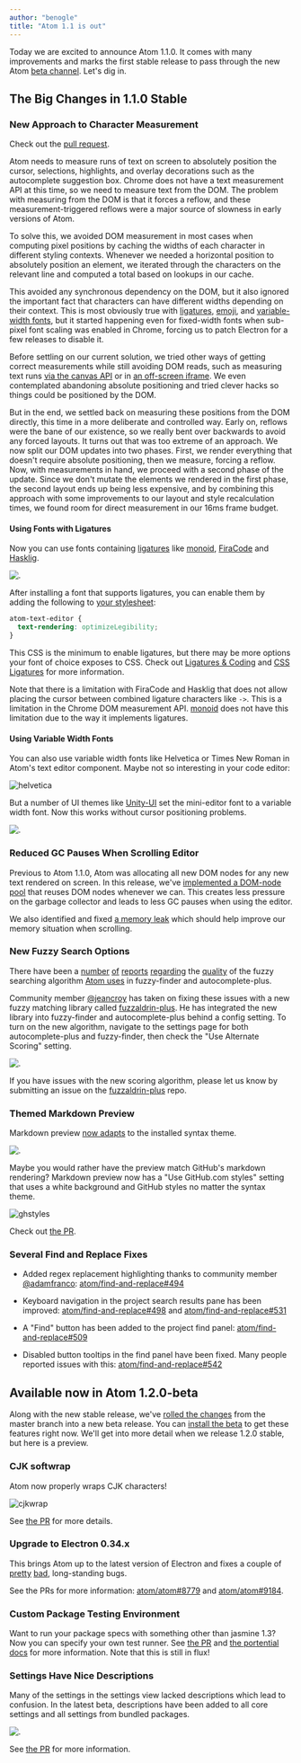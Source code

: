 ```yaml
---
author: "benogle"
title: "Atom 1.1 is out"
---
```


Today we are excited to announce Atom 1.1.0. It comes with many improvements and marks the first stable release to pass through the new Atom [beta channel](/blog/2015/10/21/introducing-the-atom-beta-channel). Let's dig in.

<!--more-->

## The Big Changes in 1.1.0 Stable

### New Approach to Character Measurement

Check out the [pull request](https://github.com/atom/atom/pull/8811).

Atom needs to measure runs of text on screen to absolutely position the cursor, selections, highlights, and overlay decorations such as the autocomplete suggestion box. Chrome does not have a text measurement API at this time, so we need to measure text from the DOM. The problem with measuring from the DOM is that it forces a reflow, and these measurement-triggered reflows were a major source of slowness in early versions of Atom.

To solve this, we avoided DOM measurement in most cases when computing pixel positions by caching the widths of each character in different styling contexts. Whenever we needed a horizontal position to absolutely position an element, we iterated through the characters on the relevant line and computed a total based on lookups in our cache.

This avoided any synchronous dependency on the DOM, but it also ignored the important fact that characters can have different widths depending on their context. This is most obviously true with [ligatures](https://github.com/atom/atom/issues/3821), [emoji](https://github.com/atom/atom/issues/6307), and [variable-width fonts](https://github.com/atom/atom/issues/3345), but it started happening even for fixed-width fonts when sub-pixel font scaling was enabled in Chrome, forcing us to patch Electron for a few releases to disable it.

Before settling on our current solution, we tried other ways of getting correct measurements while still avoiding DOM reads, such as measuring text runs [via the canvas API](https://github.com/atom/atom/pull/6083) or in [an off-screen iframe](https://github.com/atom/atom/pull/7945). We even contemplated abandoning absolute positioning and tried clever hacks so things could be positioned by the DOM.

But in the end, we settled back on measuring these positions from the DOM directly, this time in a more deliberate and controlled way. Early on, reflows were the bane of our existence, so we really bent over backwards to avoid any forced layouts. It turns out that was too extreme of an approach. We now split our DOM updates into two phases. First, we render everything that doesn't require absolute positioning, then we measure, forcing a reflow. Now, with measurements in hand, we proceed with a second phase of the update. Since we don't mutate the elements we rendered in the first phase, the second layout ends up being less expensive, and by combining this approach with some improvements to our layout and style recalculation times, we found room for direct measurement in our 16ms frame budget.

#### Using Fonts with Ligatures

Now you can use fonts containing [ligatures](https://en.wikipedia.org/wiki/Typographic_ligature) like [monoid](http://larsenwork.com/monoid/), [FiraCode](https://github.com/tonsky/FiraCode) and
[Hasklig](https://github.com/i-tu/Hasklig).

![.](https://cloud.githubusercontent.com/assets/69169/10746777/917b9274-7c0b-11e5-8c82-49c10b17a05d.png)

After installing a font that supports ligatures, you can enable them by adding the following to [your stylesheet](https://flight-manual.atom.io/using-atom/sections/basic-customization/):

```css
atom-text-editor {
  text-rendering: optimizeLegibility;
}
```

This CSS is the minimum to enable ligatures, but there may be more options your font of choice exposes to CSS. Check out [Ligatures & Coding](https://medium.com/@larsenwork/ligatures-coding-fonts-5375ab47ef8e) and [CSS Ligatures](http://ricostacruz.com/til/css-ligatures.html) for more information.

Note that there is a limitation with FiraCode and Hasklig that does not allow placing the cursor between combined ligature characters like `->`. This is a limitation in the Chrome DOM measurement API. [monoid](http://larsenwork.com/monoid/) does not have this limitation due to the way it implements ligatures.

#### Using Variable Width Fonts

You can also use variable width fonts like Helvetica or Times New Roman in Atom's text editor component. Maybe not so interesting in your code editor:

![helvetica](https://cloud.githubusercontent.com/assets/69169/10746140/31defd70-7c05-11e5-91aa-45593330fc9c.png)

But a number of UI themes like [Unity-UI](https://atom.io/themes/unity-ui) set the mini-editor font to a variable width font. Now this works without cursor positioning problems.

![.](https://cloud.githubusercontent.com/assets/69169/10746142/31e11dee-7c05-11e5-928b-3d1698ddea17.png)

### Reduced GC Pauses When Scrolling Editor

Previous to Atom 1.1.0, Atom was allocating all new DOM nodes for any new text rendered on screen. In this release, we've [implemented a DOM-node pool](https://github.com/atom/atom/pull/8783) that reuses DOM nodes whenever we can. This creates less pressure on the garbage collector and leads to less GC pauses when using the editor.

We also identified and fixed [a memory leak](https://github.com/atom/atom/pull/9067) which should help improve our memory situation when scrolling.

### New Fuzzy Search Options

There have been a [number](https://github.com/atom/fuzzy-finder/issues/57) [of](https://github.com/atom/fuzzy-finder/issues/41) [reports](https://github.com/atom/fuzzy-finder/issues/138) [regarding](https://github.com/atom/autocomplete-plus/issues/564) the [quality](https://github.com/atom/autocomplete-plus/issues/42) of the fuzzy searching algorithm [Atom uses](https://github.com/atom/fuzzaldrin) in fuzzy-finder and autocomplete-plus.

Community member [@jeancroy](https://github.com/jeancroy) has taken on fixing these issues with a new fuzzy matching library called [fuzzaldrin-plus](https://github.com/jeancroy/fuzzaldrin-plus). He has integrated the new library into fuzzy-finder and autocomplete-plus behind a config setting. To turn on the new algorithm, navigate to the settings page for both autocomplete-plus and fuzzy-finder, then check the "Use Alternate Scoring" setting.

![.](https://cloud.githubusercontent.com/assets/69169/10746464/90bf8ffa-7c08-11e5-8dca-81e9c21dc496.png)

If you have issues with the new scoring algorithm, please let us know by submitting an issue on the [fuzzaldrin-plus](https://github.com/jeancroy/fuzzaldrin-plus) repo.

### Themed Markdown Preview

Markdown preview [now adapts](https://github.com/atom/markdown-preview/pull/298) to the installed syntax theme.

![.](https://cloud.githubusercontent.com/assets/378023/9629606/e1de7682-51ae-11e5-97cb-b702ec6cb43b.png)

Maybe you would rather have the preview match GitHub's markdown rendering? Markdown preview now has a "Use GitHub.com styles" setting that uses a white background and GitHub styles no matter the syntax theme.

![ghstyles](https://cloud.githubusercontent.com/assets/378023/9629635/21ddbe50-51af-11e5-9639-663906d689ef.png)

Check out [the PR](https://github.com/atom/markdown-preview/pull/298).

### Several Find and Replace Fixes

- Added regex replacement highlighting thanks to community member [@adamfranco](https://github.com/adamfranco): [atom/find-and-replace#494](https://github.com/atom/find-and-replace/pull/494)

- Keyboard navigation in the project search results pane has been improved: [atom/find-and-replace#498](https://github.com/atom/find-and-replace/pull/498) and [atom/find-and-replace#531](https://github.com/atom/find-and-replace/pull/531)

- A "Find" button has been added to the project find panel: [atom/find-and-replace#509](https://github.com/atom/find-and-replace/pull/509)

- Disabled button tooltips in the find panel have been fixed. Many people reported issues with this: [atom/find-and-replace#542](https://github.com/atom/find-and-replace/pull/542)


## Available now in Atom 1.2.0-beta

Along with the new stable release, we've [rolled the changes](/blog/2015/10/21/introducing-the-atom-beta-channel) from the master branch into a new beta release. You can [install the beta](https://atom.io/beta) to get these features right now. We'll get into more detail when we release 1.2.0 stable, but here is a preview.

### CJK softwrap

Atom now properly wraps CJK characters!

![cjkwrap](https://cloud.githubusercontent.com/assets/482957/10524695/31cfbf36-7381-11e5-981b-114a0cafee7c.gif)

See [the PR](https://github.com/atom/atom/pull/9162) for more details.

### Upgrade to Electron 0.34.x

This brings Atom up to the latest version of Electron and fixes a couple of [pretty](https://github.com/atom/atom/issues/3593) [bad](https://github.com/atom/atom/issues/7061), long-standing bugs.

See the PRs for more information: [atom/atom#8779](https://github.com/atom/atom/pull/8779) and [atom/atom#9184](https://github.com/atom/atom/pull/9184).

### Custom Package Testing Environment

Want to run your package specs with something other than jasmine 1.3? Now you can specify your own test runner. See [the PR](https://github.com/atom/atom/pull/8968) and [the portential docs](https://github.com/atom/docs/pull/133) for more information. Note that this is still in flux!

### Settings Have Nice Descriptions

Many of the settings in the settings view lacked descriptions which lead to confusion. In the latest beta, descriptions have been added to all core settings and all settings from bundled packages.

![.](https://cloud.githubusercontent.com/assets/38924/10392228/787d4c9c-6e85-11e5-946a-7ee4b2d4b70f.png)

See [the PR](https://github.com/atom/atom/pull/9096) for more information.
